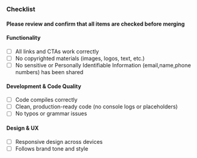 ### Checklist
#### Please review and confirm that all items are checked before merging

#### Functionality
- [ ] All links and CTAs work correctly
- [ ] No copyrighted materials (images, logos, text, etc.)
- [ ] No sensitive or Personally Identifiable Information (email,name,phone numbers) has been shared

#### Development & Code Quality
- [ ] Code compiles correctly
- [ ] Clean, production-ready code (no console logs or placeholders)
- [ ] No typos or grammar issues

#### Design & UX
- [ ] Responsive design across devices
- [ ] Follows brand tone and style
